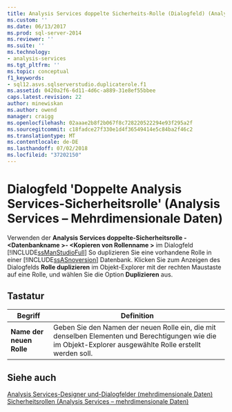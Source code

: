 ```yaml
---
title: Analysis Services doppelte Sicherheits-Rolle (Dialogfeld) (Analysis Services – mehrdimensionale Daten) | Microsoft-Dokumentation
ms.custom: ''
ms.date: 06/13/2017
ms.prod: sql-server-2014
ms.reviewer: ''
ms.suite: ''
ms.technology:
- analysis-services
ms.tgt_pltfrm: ''
ms.topic: conceptual
f1_keywords:
- sql12.asvs.sqlserverstudio.duplicaterole.f1
ms.assetid: 0420a2f6-6d11-4d6c-a889-31e8ef55bbee
caps.latest.revision: 22
author: minewiskan
ms.author: owend
manager: craigg
ms.openlocfilehash: 02aaae2b8f2b067f8c728220522294e93f295a2f
ms.sourcegitcommit: c18fadce27f330e1d4f36549414e5c84ba2f46c2
ms.translationtype: MT
ms.contentlocale: de-DE
ms.lasthandoff: 07/02/2018
ms.locfileid: "37202150"
---
```

# <a name="analysis-services-duplicate-security-role-dialog-box-analysis-services---multidimensional-data"></a>Dialogfeld 'Doppelte Analysis Services-Sicherheitsrolle' (Analysis Services – Mehrdimensionale Daten)
  Verwenden der **Analysis Services doppelte-Sicherheitsrolle - \<Datenbankname >- \<Kopieren von Rollenname >** im Dialogfeld [!INCLUDE[ssManStudioFull](../includes/ssmanstudiofull-md.md)] So duplizieren Sie eine vorhandene Rolle in einer [!INCLUDE[ssASnoversion](../includes/ssasnoversion-md.md)] Datenbank. Klicken Sie zum Anzeigen des Dialogfelds **Rolle duplizieren** im Objekt-Explorer mit der rechten Maustaste auf eine Rolle, und wählen Sie die Option **Duplizieren** aus.  
  
## <a name="options"></a>Tastatur  
  
|Begriff|Definition|  
|----------|----------------|  
|**Name der neuen Rolle**|Geben Sie den Namen der neuen Rolle ein, die mit denselben Elementen und Berechtigungen wie die im Objekt-Explorer ausgewählte Rolle erstellt werden soll.|  
  
## <a name="see-also"></a>Siehe auch  
 [Analysis Services-Designer und-Dialogfelder &#40;mehrdimensionale Daten&#41;](analysis-services-designers-and-dialog-boxes-multidimensional-data.md)   
 [Sicherheitsrollen &#40;Analysis Services – mehrdimensionale Daten&#41;](multidimensional-models/olap-logical/security-roles-analysis-services-multidimensional-data.md)  
  
  
